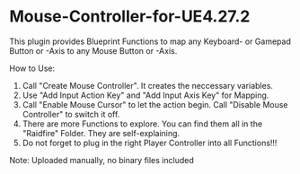 # Mouse-Controller-for-UE4.27.2

This plugin provides Blueprint Functions to map any Keyboard- or Gamepad Button or -Axis to any Mouse Button or -Axis.

How to Use:

1. Call "Create Mouse Controller". It creates the neccessary variables.
2. Use "Add Input Action Key" and "Add Input Axis Key" for Mapping.
3. Call "Enable Mouse Cursor" to let the action begin. Call "Disable Mouse Controller" to switch it off.
4. There are more Functions to explore. You can find them all in the "Raidfire" Folder. They are self-explaining.
5. Do not forget to plug in the right Player Controller into all Functions!!!

Note: Uploaded manually, no binary files included
